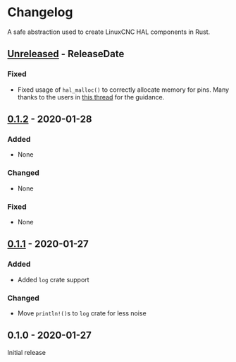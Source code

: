 # Changelog

A safe abstraction used to create LinuxCNC HAL components in Rust.

<!-- next-header -->

## [Unreleased] - ReleaseDate

### Fixed

- Fixed usage of `hal_malloc()` to correctly allocate memory for pins. Many thanks to the users in [this thread](https://users.rust-lang.org/t/convert-mut-mut-f64-to-box-f64/37521) for the guidance.

## [0.1.2] - 2020-01-28

### Added

- None

### Changed

- None

### Fixed

- None

## [0.1.1] - 2020-01-27

### Added

- Added `log` crate support

### Changed

- Move `println!()`s to `log` crate for less noise

## 0.1.0 - 2020-01-27

Initial release

<!-- next-url -->

[unreleased]: https://github.com/jamwaffles/linuxcnc-hal-rs/compare/linuxcnc-hal-v0.1.2...HEAD
[0.1.2]: https://github.com/jamwaffles/linuxcnc-hal-rs/compare/linuxcnc-hal-v0.1.1...linuxcnc-hal-v0.1.2
[0.1.1]: https://github.com/jamwaffles/linuxcnc-hal-rs/compare/linuxcnc-hal-v0.1.0...linuxcnc-hal-v0.1.1
